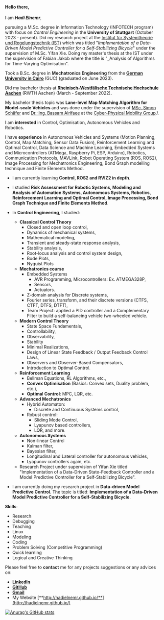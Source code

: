 #### Hello there, 
I am **_Hadi Elnemr_**,

pursuing a M.Sc. degree in Information Technology (INFOTECH program) with focus on _Control Engineering_ in the **University of Stuttgart** (October 2023 - present).
Did my research project at the [Institut für Systemtheorie und Regelungstechnik (IST)](https://www.ist.uni-stuttgart.de/) which was titled "_Implementation of a Data-Driven Model Predictive Controller for a Self-Stabilizing Bicycle_" under the supervision of M.Sc. Yifan Xie.
Doing my master's thesis at the IST under the supervision of Fabian Jakob where the title is "_Analysis of Algorithms for Time-Varying Optimisation".

<!-- Grade: **1.3** German scale GPA (1.0-5.0) -->

Took a B.Sc. degree  in **Mechatronics Engineering** from the [**German University in Cairo**](https://www.guc.edu.eg/) (GUC) (graduated on June 2023).
<!-- Grade: **0.81** German scale GPA (0.7-5.0) -->

Did my bachelor thesis at [**Rheinisch-Westfälische Technische Hochschule Aachen**](https://www.rwth-aachen.de) (RWTH Aachen) (March - September 2022).

My bachelor thesis topic was **Lane-level Map Matching Algorithm for Model-scale Vehicles** and was done under the supervision of [MSc. Simon Schäfer](https://www.embedded.rwth-aachen.de/cms/embedded/Der-Lehrstuhl/Mitarbeiteruebersicht/~bfleef/Simon-Schaefer/lidx/1/) and [Dr.-Ing. Bassam Alrifaee](https://www.unibw.de/cas/team/univ-prof-dr-ing-bassam-alrifaee) at the [Cyber-Physical Mobility Group](https://cpm.embedded.rwth-aachen.de/).\
<!-- Grade: **1.0** according to the German grading scale (1.0 - 5.0) -->

I am **interested** in Control, Optimisation, Autonomous Vehicles and Robotics.

I have **experience** in Autonomous Vehicles and Systems (Motion Planning, Control, Map Matching, Sensor Data Fusion), Reinforcement Learning and Optimal Control, Data Science and Machine Learning, Embedded Systems and Microcontrollers (ATMega, Raspberry Pi, ESP, Arduino), Robotics, Communication Protocols, MAVLink, Robot Operating System (ROS, ROS2), Image Processing for Mechatronics Engineering, Bond Graph modelling technique and Finite Elements Method.

* I am currently learning **Control, ROS2 and RVIZ2 in depth**.
<!-- * I am currently learning **Autonomous Vehicles Sensor Data Fusion, Communication and Control**. -->
<!-- * I am currently studying **Optimisation Techniques for Multi-cooperative Systems, Robotics, Advanced Mechatronics Engineering, Data Engineering and Sensor Technology**. -->
<!-- * I studied **Autonomous Systems, Reinforcement Learning and Optimal Control, Image Processing for Mechatronics Engineering, Bond Graph Technique and Finite Elements Method**. -->
* I studied **Risk Assessment for Robotic Systems, Modeling and Analysis of Automation Systems, Autonomous Systems, Robotics, Reinforcement Learning and Optimal Control, Image Processing, Bond Graph Technique and Finite Elements Method**.
* In **Control Engineering**, I studied:
  - **Classical Control Theory**
    - Closed and open loop control,
    - Dynamics of mechanical systems,
    - Mathematical modeling,
    - Transient and steady-state response analysis,
    - Stability analysis,
    - Root-locus analysis and control system design,
    - Bode Plots,
    - Nyquist Plots
  - **Mechatronics course**
    - Embedded Systems
      - AVR Programming, Microcontrollers: Ex. ATMEGA328P,
      - Sensors,
      - Actuators.
    - Z-domain analysis for Discrete systems,
    - Fourier series, transform, and their discrete versions (CTFS, CTFT, DTFS, DTFT),
    - Team Project: applied a PID controller and a Complementary Filter to build a self-balancing vehicle two-wheeled vehicle.
  - **Modern Control Theory**
    - State Space Fundamentals,
    - Controllability,
    - Observability,
    - Stability
    - Minimal Realizations,
    - Design of Linear State Feedback / Output Feedback Control Laws,
    - Observers and Observer-Based Compensators,
    - Introduction to Optimal Control.
  - **Reinforcement Learning**
    - Bellman Equations, RL Algorithms, etc., 
    - **Convex Optimisation** (Basics: Convex sets, Duality problem, etc.),
    - **Optimal Control**: MPC, LQR, etc.
  - **Advanced Mechatronics**
    - Hybrid Automaton:
      - Discrete and Continuous Systems control,
    - Robust control:
      - Sliding Mode Control,
      - Lyapunov based controllers,
      - LQR, and more.
  - **Autonomous Systems**
    - Non-linear Control
    - Kalman filter,
    - Bayesian filter,
    - Longitudinal and Lateral controller for autonomous vehicles,
    - Lyapunov controllers again, etc.
  - Research Project under supervision of Yifan Xie titled "Implementation of a Data-Driven State-Feedback Controller and a Model Predictive Controller for a Self-Stabilizing Bicycle". 
  
      
* I am currently doing my research project in **Data-driven Model Predictive Control**. The topic is titled: **Implementation of a Data-Driven Model Predictive Controller for a Self-Stabilizing Bicycle**.

**Skills**:
* Research
* Debugging
* Teaching
* Linux
* Modeling
* Coding
* Problem Solving (Competitive Programming)
* Quick learning
* Logical and Creative Thinking



Please feel free to **contact** me for any projects suggestions or any advices on: 
* [**LinkedIn**](https://www.linkedin.com/in/hadi-elnemr/)
* [**GitHub**](https://github.com/HadiElnemr)
* [**Gmail**](mailto:hadi.elnemr@gmail.com)
* My Website [**http://hadielnemr.github.io/**](http://hadielnemr.github.io/)

[![Anurag's GitHub stats](https://github-readme-stats.vercel.app/api?username=HadiElnemr&show_icons=true&theme=vision-friendly-dark)](https://github.com/anuraghazra/github-readme-stats)
